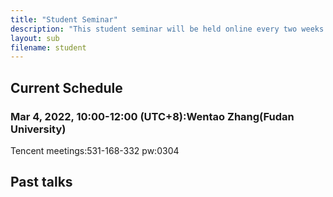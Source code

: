 ```yaml
---
title: "Student Seminar"
description: "This student seminar will be held online every two weeks on Friday 10:00 am, between the SCMS seminar. It is organized by Yaobing Chen(FDU), Fan Chang(SDU), Hongjun Ge(USTC), Junxue Zhang(NKU), Chaoliang Tang(FDU). Please contact the organizers if you are interested in giving a talk."
layout: sub
filename: student
--- 
```

## Current Schedule
### Mar 4, 2022, 10:00-12:00 (UTC+8):Wentao Zhang(Fudan University)    
Tencent meetings:531-168-332 pw:0304

## Past talks
